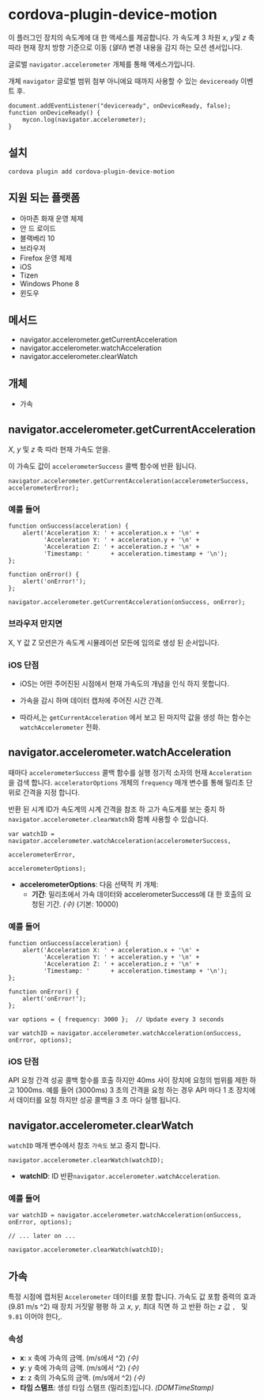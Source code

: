 <!---
    Licensed to the Apache Software Foundation (ASF) under one
    or more contributor license agreements.  See the NOTICE file
    distributed with this work for additional information
    regarding copyright ownership.  The ASF licenses this file
    to you under the Apache License, Version 2.0 (the
    "License"); you may not use this file except in compliance
    with the License.  You may obtain a copy of the License at

      http://www.apache.org/licenses/LICENSE-2.0

    Unless required by applicable law or agreed to in writing,
    software distributed under the License is distributed on an
    "AS IS" BASIS, WITHOUT WARRANTIES OR CONDITIONS OF ANY
    KIND, either express or implied.  See the License for the
    specific language governing permissions and limitations
    under the License.
-->

# cordova-plugin-device-motion

이 플러그인 장치의 속도계에 대 한 액세스를 제공합니다. 가 속도계 3 차원 *x*, *y*및 *z* 축 따라 현재 장치 방향 기준으로 이동 (*델타*) 변경 내용을 감지 하는 모션 센서입니다.

글로벌 `navigator.accelerometer` 개체를 통해 액세스가입니다.

개체 `navigator` 글로벌 범위 첨부 아니에요 때까지 사용할 수 있는 `deviceready` 이벤트 후.

    document.addEventListener("deviceready", onDeviceReady, false);
    function onDeviceReady() {
        mycon.log(navigator.accelerometer);
    }
    

## 설치

    cordova plugin add cordova-plugin-device-motion
    

## 지원 되는 플랫폼

*   아마존 화재 운영 체제
*   안 드 로이드
*   블랙베리 10
*   브라우저
*   Firefox 운영 체제
*   iOS
*   Tizen
*   Windows Phone 8
*   윈도우

## 메서드

*   navigator.accelerometer.getCurrentAcceleration
*   navigator.accelerometer.watchAcceleration
*   navigator.accelerometer.clearWatch

## 개체

*   가속

## navigator.accelerometer.getCurrentAcceleration

*X*, *y* 및 *z* 축 따라 현재 가속도 얻을.

이 가속도 값이 `accelerometerSuccess` 콜백 함수에 반환 됩니다.

    navigator.accelerometer.getCurrentAcceleration(accelerometerSuccess, accelerometerError);
    

### 예를 들어

    function onSuccess(acceleration) {
        alert('Acceleration X: ' + acceleration.x + '\n' +
              'Acceleration Y: ' + acceleration.y + '\n' +
              'Acceleration Z: ' + acceleration.z + '\n' +
              'Timestamp: '      + acceleration.timestamp + '\n');
    };
    
    function onError() {
        alert('onError!');
    };
    
    navigator.accelerometer.getCurrentAcceleration(onSuccess, onError);
    

### 브라우저 만지면

X, Y 값 Z 모션은가 속도계 시뮬레이션 모든에 임의로 생성 된 순서입니다.

### iOS 단점

*   iOS는 어떤 주어진된 시점에서 현재 가속도의 개념을 인식 하지 못합니다.

*   가속을 감시 하며 데이터 캡처에 주어진 시간 간격.

*   따라서,는 `getCurrentAcceleration` 에서 보고 된 마지막 값을 생성 하는 함수는 `watchAccelerometer` 전화.

## navigator.accelerometer.watchAcceleration

때마다 `accelerometerSuccess` 콜백 함수를 실행 정기적 소자의 현재 `Acceleration`을 검색 합니다. `acceleratorOptions` 개체의 `frequency` 매개 변수를 통해 밀리초 단위로 간격을 지정 합니다.

반환 된 시계 ID가 속도계의 시계 간격을 참조 하 고가 속도계를 보는 중지 하 `navigator.accelerometer.clearWatch`와 함께 사용할 수 있습니다.

    var watchID = navigator.accelerometer.watchAcceleration(accelerometerSuccess,
                                                           accelerometerError,
                                                           accelerometerOptions);
    

*   **accelerometerOptions**: 다음 선택적 키 개체: 
    *   **기간**: 밀리초에서 가속 데이터와 accelerometerSuccess에 대 한 호출의 요청된 기간. *(수)* (기본: 10000)

### 예를 들어

    function onSuccess(acceleration) {
        alert('Acceleration X: ' + acceleration.x + '\n' +
              'Acceleration Y: ' + acceleration.y + '\n' +
              'Acceleration Z: ' + acceleration.z + '\n' +
              'Timestamp: '      + acceleration.timestamp + '\n');
    };
    
    function onError() {
        alert('onError!');
    };
    
    var options = { frequency: 3000 };  // Update every 3 seconds
    
    var watchID = navigator.accelerometer.watchAcceleration(onSuccess, onError, options);
    

### iOS 단점

API 요청 간격 성공 콜백 함수를 호출 하지만 40ms 사이 장치에 요청의 범위를 제한 하 고 1000ms. 예를 들어 (3000ms) 3 초의 간격을 요청 하는 경우 API 마다 1 초 장치에서 데이터를 요청 하지만 성공 콜백을 3 초 마다 실행 됩니다.

## navigator.accelerometer.clearWatch

`watchID` 매개 변수에서 참조 `가속도` 보고 중지 합니다.

    navigator.accelerometer.clearWatch(watchID);
    

*   **watchID**: ID 반환`navigator.accelerometer.watchAcceleration`.

### 예를 들어

    var watchID = navigator.accelerometer.watchAcceleration(onSuccess, onError, options);
    
    // ... later on ...
    
    navigator.accelerometer.clearWatch(watchID);
    

## 가속

특정 시점에 캡처된 `Accelerometer` 데이터를 포함 합니다. 가속도 값 포함 중력의 효과 (9.81 m/s ^2) 때 장치 거짓말 평평 하 고 *x*, *y*, 최대 직면 하 고 반환 하는 *z* 값 ``, `` 및 `9.81` 이어야 한다,.

### 속성

*   **x**: x 축에 가속의 금액. (m/s에서 ^2) *(수)*
*   **y**: y 축에 가속의 금액. (m/s에서 ^2) *(수)*
*   **z**: z 축의 가속도의 금액. (m/s에서 ^2) *(수)*
*   **타임 스탬프**: 생성 타임 스탬프 (밀리초)입니다. *(DOMTimeStamp)*
